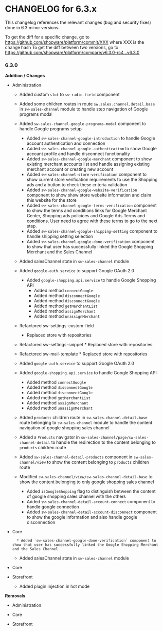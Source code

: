 CHANGELOG for 6.3.x
===================

This changelog references the relevant changes (bug and security fixes) done
in 6.3 minor versions.

To get the diff for a specific change, go to https://github.com/shopware/platform/commit/XXX where XXX is the change hash
To get the diff between two versions, go to https://github.com/shopware/platform/compare/v6.3.0-rc4...v6.3.0

### 6.3.0

**Addition / Changes**

* Administration
    * Added custom `slot` to `sw-radio-field` component
    * Added some children routes in route `sw.sales.channel.detail.base` in `sw-sales-channel` module to handle step navigation of Google programs modal
    * Added `sw-sales-channel-google-programs-modal` component to handle Google programs setup
        * Added `sw-sales-channel-google-introduction` to handle Google account authentication and connection
        * Added `sw-sales-channel-google-authentication` to show Google account profile and handle disconnect functionality
        * Added `sw-sales-channel-google-merchant` component to show existing merchant accounts list and handle assigning existing merchant account or creating new account
        * Added `sw-sales-channel-store-verification` component to show current store verification requirements to use the Shopping ads and a button to check these criteria validation 
        * Added `sw-sales-channel-google-website-verification` component to show show store website information and claim this website for the store    
        * Added `sw-sales-channel-google-terms-verification` component to show the terms and conditions links for Google Merchant Center, Shopping ads policices and Google Ads Terms and conditions. User need to agree with these terms to go to the next step.
        * Added `sw-sales-channel-google-shipping-setting` component to handle shipping setting selection
        * Added `sw-sales-channel-google-done-verification` component to show that user has successfully linked the Google Shopping Merchant and the Sales Channel
    * Added salesChannel state in `sw-sales-channel` module
    * Added `google-auth.service` to support Google OAuth 2.0
        * Added `google-shopping.api.service` to handle Google Shopping API
            * Added method `connectGoogle`
            * Added method `disconnectGoogle`
            * Added method `disconnectGoogle`
            * Added method `getMerchantList`
            * Added method `assignMerchant`
            * Added method `unassignMerchant`
    
    * Refactored sw-settings-custom-field
        * Replaced store with repositories
    * Refactored sw-settings-snippet
            * Replaced store with repositories

    * Refactored sw-mail-template
            * Replaced store with repositories    
    * Added `google-auth.service` to support Google OAuth 2.0
    * Added `google-shopping.api.service` to handle Google Shopping API
        * Added method `connectGoogle`
        * Added method `disconnectGoogle`
        * Added method `disconnectGoogle`
        * Added method `getMerchantList`
        * Added method `assignMerchant`
        * Added method `unassignMerchant`

    * Added `products` children route in `sw.sales.channel.detail.base` route belonging to `sw-sales-channel` module to handle the content navigation of google shopping sales channel
    * Added a `Products` navigator in `sw-sales-channel/page/sw-sales-channel-detail` to handle the redirection to the content belonging to `products` children route
    * Added `sw-sales-channel-detail-products` component in `sw-sales-channel/view` to show the content belonging to `products` children route
    * Modified `sw-sales-channel/view/sw-sales-channel-detail-base` to show the content belonging to only google shopping sales channel
        * Added `isGoogleShopping` flag to distinguish between the content of google shopping sales channel with the others
        * Added `sw-sales-channel-detail-account-connect` component to handle google connection
        * Added `sw-sales-channel-detail-account-disconnect` component to show the google information and also handle google disconnection

* Core
             
        * Added `sw-sales-channel-google-done-verification` component to show that user has successfully linked the Google Shopping Merchant and the Sales Channel
    * Added salesChannel state in `sw-sales-channel` module 
* Core    

* Storefront
    * Added plugin injection in hot mode


**Removals**

* Administration

* Core

* Storefront


